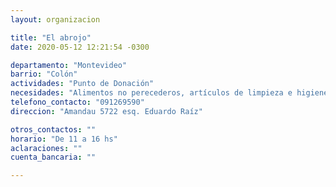 ```yaml
---
layout: organizacion

title: "El abrojo"
date: 2020-05-12 12:21:54 -0300

departamento: "Montevideo"
barrio: "Colón"
actividades: "Punto de Donación"
necesidades: "Alimentos no perecederos, artículos de limpieza e higiene personal y del hogar"
telefono_contacto: "091269590"
direccion: "Amandau 5722 esq. Eduardo Raíz"

otros_contactos: ""
horario: "De 11 a 16 hs"
aclaraciones: ""
cuenta_bancaria: ""

---
```

